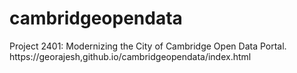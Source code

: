 # cambridgeopendata

Project 2401: Modernizing the City of Cambridge Open Data Portal. 
https://georajesh,github.io/cambridgeopendata/index.html
